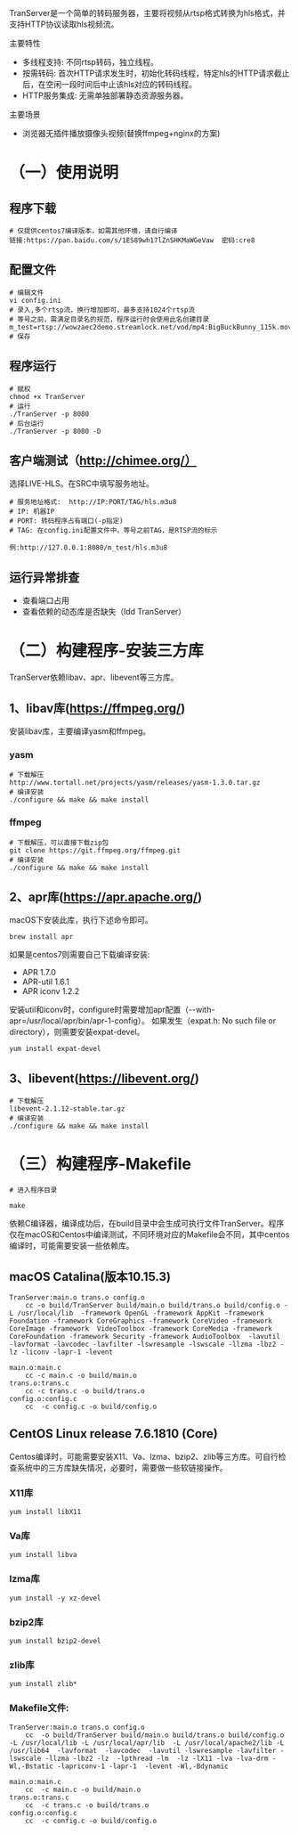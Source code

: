 TranServer是一个简单的转码服务器，主要将视频从rtsp格式转换为hls格式，并支持HTTP协议读取hls视频流。  
  
主要特性  
* 多线程支持: 不同rtsp转码，独立线程。
* 按需转码: 首次HTTP请求发生时，初始化转码线程，特定hls的HTTP请求截止后，在空闲一段时间后中止该hls对应的转码线程。
* HTTP服务集成: 无需单独部署静态资源服务器。
  
主要场景
* 浏览器无插件播放摄像头视频(替换ffmpeg+nginx的方案)


# （一）使用说明
## 程序下载
	# 仅提供centos7编译版本，如需其他环境，请自行编译
	链接:https://pan.baidu.com/s/1ES89wh17lZnSHKMaWGeVaw  密码:cre8

## 配置文件

	# 编辑文件
	vi config.ini
	# 录入,多个rtsp流，换行增加即可，最多支持1024个rtsp流
	# 等号之前，需满足目录名的规范，程序运行时会使用此名创建目录
	m_test=rtsp://wowzaec2demo.streamlock.net/vod/mp4:BigBuckBunny_115k.mov
	# 保存

## 程序运行

	# 赋权
	chmod +x TranServer
	# 运行
	./TranServer -p 8080
	# 后台运行
	./TranServer -p 8080 -D

## 客户端测试（http://chimee.org/）
选择LIVE-HLS。在SRC中填写服务地址。

	# 服务地址格式:  http://IP:PORT/TAG/hls.m3u8
	# IP: 机器IP
	# PORT: 转码程序占有端口(-p指定)
	# TAG: 在config.ini配置文件中，等号之前TAG，是RTSP流的标示

	例:http://127.0.0.1:8080/m_test/hls.m3u8

## 运行异常排查
* 查看端口占用
* 查看依赖的动态库是否缺失（ldd TranServer）
  
  
# （二）构建程序-安装三方库
TranServer依赖libav、apr、libevent等三方库。

## 1、libav库(https://ffmpeg.org/)
安装libav库，主要编译yasm和ffmpeg。
### yasm

	# 下载解压
	http://www.tortall.net/projects/yasm/releases/yasm-1.3.0.tar.gz
	# 编译安装
	./configure && make && make install

### ffmpeg

	# 下载解压，可以直接下载zip包
	git clone https://git.ffmpeg.org/ffmpeg.git
	# 编译安装
	./configure && make && make install

## 2、apr库(https://apr.apache.org/)
  
macOS下安装此库，执行下述命令即可。 

	brew install apr

如果是centos7则需要自己下载编译安装:  
* APR 1.7.0
* APR-util 1.6.1
* APR iconv 1.2.2

安装util和iconv时，configure时需要增加apr配置（--with-apr=/usr/local/apr/bin/apr-1-config）。
如果发生（expat.h: No such file or directory），则需要安装expat-devel。

	yum install expat-devel

## 3、libevent(https://libevent.org/)

	# 下载解压
	libevent-2.1.12-stable.tar.gz
	# 编译安装
	./configure && make && make install

# （三）构建程序-Makefile

	# 进入程序目录

	make


依赖C编译器，编译成功后，在build目录中会生成可执行文件TranServer。程序仅在macOS和Centos中编译测试，不同环境对应的Makefile会不同，其中centos编译时，可能需要安装一些依赖库。

## macOS Catalina(版本10.15.3)

	TranServer:main.o trans.o config.o
		cc -o build/TranServer build/main.o build/trans.o build/config.o -L /usr/local/lib  -framework OpenGL -framework AppKit -framework Foundation -framework CoreGraphics -framework CoreVideo -framework CoreImage -framework  VideoToolbox -framework CoreMedia -framework CoreFoundation -framework Security -framework AudioToolbox  -lavutil  -lavformat -lavcodec -lavfilter -lswresample -lswscale -llzma -lbz2 -lz -liconv -lapr-1 -levent

	main.o:main.c
		cc -c main.c -o build/main.o
	trans.o:trans.c
		cc -c trans.c -o build/trans.o
	config.o:config.c
		cc  -c config.c -o build/config.o

## CentOS Linux release 7.6.1810 (Core)
Centos编译时，可能需要安装X11、Va、lzma、bzip2、zlib等三方库。可自行检查系统中的三方库缺失情况，必要时，需要做一些软链接操作。

### X11库
	yum install libX11
### Va库
	yum install libva
### lzma库
	yum install -y xz-devel
### bzip2库
	yum install bzip2-devel
### zlib库
	yum install zlib*

### Makefile文件:

	TranServer:main.o trans.o config.o
		cc  -o build/TranServer build/main.o build/trans.o build/config.o -L /usr/local/lib -L /usr/local/apr/lib  -L /usr/local/apache2/lib -L /usr/lib64  -lavformat  -lavcodec  -lavutil -lswresample -lavfilter -lswscale -llzma -lbz2 -lz  -lpthread -lm  -lz -lX11 -lva -lva-drm -Wl,-Bstatic -lapriconv-1 -lapr-1  -levent -Wl,-Bdynamic
	
	main.o:main.c
		cc  -c main.c -o build/main.o
	trans.o:trans.c
		cc  -c trans.c -o build/trans.o
	config.o:config.c
		cc  -c config.c -o build/config.o

